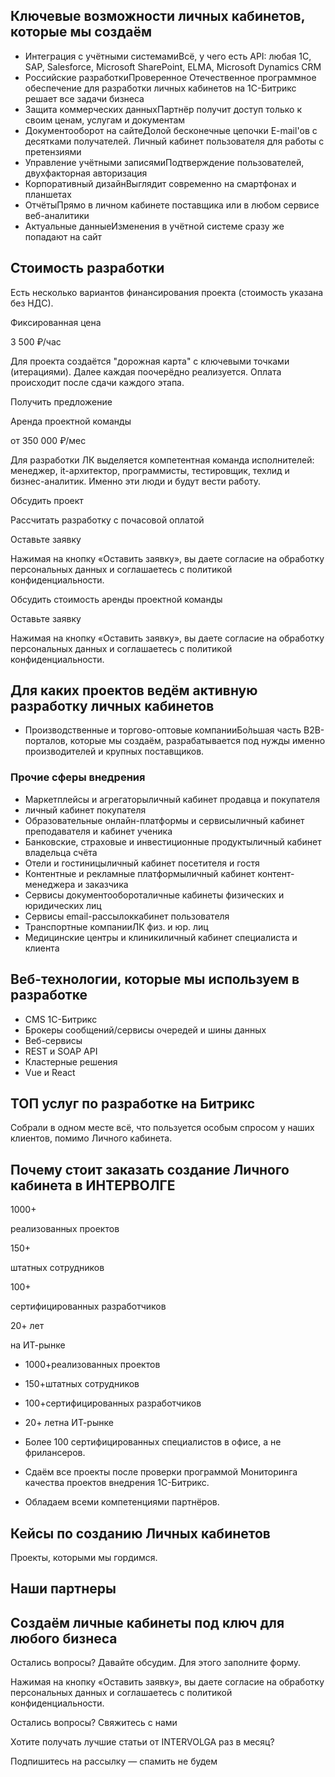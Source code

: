 ## Ключевые возможности личных кабинетов, которые мы создаём

* Интеграция с учётными системамиВсё, у чего есть API: любая 1С, SAP, Salesforce, Microsoft SharePoint, ELMA, Microsoft Dynamics CRM
* Российские разработкиПроверенное Отечественное программное обеспечение для разработки личных кабинетов на 1С-Битрикс решает все задачи бизнеса
* Защита коммерческих данныхПартнёр получит доступ только к своим ценам, услугам и документам
* Документооборот на сайтеДолой бесконечные цепочки E-mail'ов с десятками получателей. Личный кабинет пользователя для работы с претензиями
* Управление учётными записямиПодтверждение пользователей, двухфакторная авторизация
* Корпоративный дизайнВыглядит современно на смартфонах и планшетах
* ОтчётыПрямо в личном кабинете поставщика или в любом сервисе веб-аналитики
* Актуальные данныеИзменения в учётной системе сразу же попадают на сайт

## Стоимость разработки

Есть несколько вариантов финансирования проекта (стоимость указана без НДС).

Фиксированная цена

3 500 ₽/час

Для проекта создаётся "дорожная карта" с ключевыми точками (итерациями). Далее каждая поочерёдно реализуется. Оплата происходит после сдачи каждого этапа.

Получить предложение

Аренда проектной команды

от 350 000 ₽/мес

Для разработки ЛК выделяется компетентная команда исполнителей: менеджер, it-архитектор, программисты, тестировщик, техлид и бизнес-аналитик. Именно эти люди и будут вести работу.

Обсудить проект

Рассчитать разработку с почасовой оплатой

Оставьте заявку

Нажимая на кнопку «Оставить заявку», вы даете согласие на обработку персональных данных и соглашаетесь c политикой конфиденциальности.

Обсудить стоимость аренды проектной команды

Оставьте заявку

Нажимая на кнопку «Оставить заявку», вы даете согласие на обработку персональных данных и соглашаетесь c политикой конфиденциальности.

## Для каких проектов ведём активную разработку личных кабинетов

* Производственные и торгово-оптовые компанииБо́льшая часть B2B-порталов, которые мы создаём, разрабатывается под нужды именно производителей и крупных поставщиков.

### Прочие сферы внедрения

* Маркетплейсы и агрегаторыличный кабинет продавца и покупателя
* личный кабинет покупателя
* Образовательные онлайн-платформы и сервисыличный кабинет преподавателя и кабинет ученика
* Банковские, страховые и инвестиционные продуктыличный кабинет владельца счёта
* Отели и гостиницыличный кабинет посетителя и гостя
* Контентные и рекламные платформыличный кабинет контент-менеджера и заказчика
* Сервисы документообороталичные кабинеты физических и юридических лиц
* Сервисы email-рассылоккабинет пользователя
* Транспортные компанииЛК физ. и юр. лиц
* Медицинские центры и клиникиличный кабинет специалиста и клиента

## Веб-технологии, которые мы используем в разработке

* CMS 1С-Битрикс
* Брокеры сообщений/сервисы очередей и шины данных
* Веб-сервисы
* REST и SOAP API
* Кластерные решения
* Vue и React

## ТОП услуг по разработке на Битрикс

Собрали в одном месте всё, что пользуется особым спросом у наших клиентов, помимо Личного кабинета.

## Почему стоит заказать создание Личного кабинета в ИНТЕРВОЛГЕ

1000+

реализованных проектов

150+

штатных сотрудников

100+

сертифицированных разработчиков

20+ лет

на ИТ-рынке

* 1000+реализованных проектов
* 150+штатных сотрудников
* 100+сертифицированных разработчиков
* 20+ летна ИТ-рынке

* Более 100 сертифицированных специалистов в офисе, а не фрилансеров.
* Сдаём все проекты после проверки программой Мониторинга качества проектов внедрения 1С-Битрикс.
* Обладаем всеми компетенциями партнёров.

## Кейсы по созданию Личных кабинетов

Проекты, которыми мы гордимся.

## Наши партнеры

## Создаём личные кабинеты под ключ для любого бизнеса

Остались вопросы? Давайте обсудим. Для этого заполните форму.

Нажимая на кнопку «Оставить заявку», вы даете согласие на обработку персональных данных и соглашаетесь c политикой конфиденциальности.

Остались вопросы? Свяжитесь с нами

Хотите получать лучшие статьи от INTERVOLGA раз в месяц?

Подпишитесь на рассылку — спамить не будем